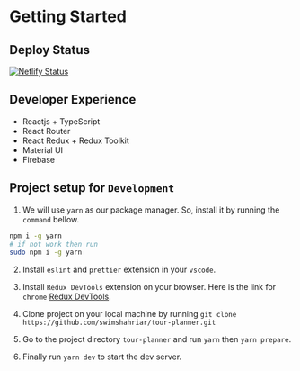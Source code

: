 # Getting Started

## Deploy Status

[![Netlify Status](https://api.netlify.com/api/v1/badges/8218c9fc-4d80-415d-b2db-82bd9ca7e01a/deploy-status)](https://app.netlify.com/sites/tour-planner-bd/deploys)

## Developer Experience

- Reactjs + TypeScript
- React Router
- React Redux + Redux Toolkit
- Material UI
- Firebase

## Project setup for `Development`

1. We will use `yarn` as our package manager. So, install it by running the `command` bellow.

```bash
npm i -g yarn
# if not work then run
sudo npm i -g yarn
```

2. Install `eslint` and `prettier` extension in your `vscode`.

3. Install `Redux DevTools` extension on your browser. Here is the link for `chrome` <a href="https://chrome.google.com/webstore/detail/redux-devtools/lmhkpmbekcpmknklioeibfkpmmfibljd" target="_blank">Redux DevTools</a>.

4. Clone project on your local machine by running `git clone https://github.com/swimshahriar/tour-planner.git`

5. Go to the project directory `tour-planner` and run `yarn` then `yarn prepare`.

6. Finally run `yarn dev` to start the dev server.
